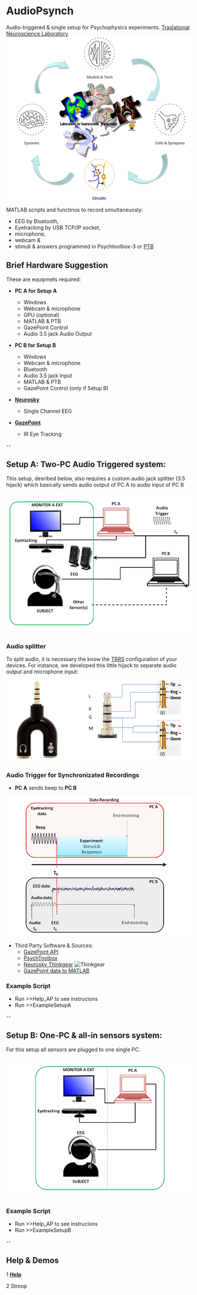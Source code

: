 # **AudioPsynch**

Audio-triggered & single setup for Psychophysics experiments. 
[Traslational Neuroscience Laboratory](https://www.neurocienciasunam.com/lab-neurociencia-traslacional)
![Laboratory](/Figures/HeaderLab.png)

MATLAB scripts and functinos to record simultaneuosly:
- EEG by Bluetooth, 
- Eyetracking by USB TCP/IP socket, 
- microphone,
- webcam &
- stimuli & answers programmed in Psychtoolbox-3 or [PTB](http://psychtoolbox.org/)

## Brief Hardware Suggestion

These are equipmets required:

* **PC A for Setup A**
  - Windows
  - Webcam & microphone
  - GPU (optional)
  - MATLAB & PTB
  - GazePoint Control
  - Audio 3.5 jack Audio Output
  
* **PC B for Setup B**
  - Windows
  - Webcam & microphone
  - Bluetooth
  - Audio 3.5 jack Input
  - MATLAB & PTB
  - GazePoint Control (only if Setup B)
  
* **[Neurosky](http://neurosky.com/)**
  - Single Channel EEG
  
* **[GazePoint](https://www.gazept.com/)**
  - IR Eye Tracking
  
--
  
## Setup A: Two-PC Audio Triggered system:

This setup, desribed below, also requires a custom audio jack splitter (3.5 hijack) which basically sends audio output of PC A to audio input of PC B

![Setup](/Figures/SetupA.PNG "Setup A")


### Audio splitter

To split audio, it is necessary the know the [TRRS](https://en.wikipedia.org/wiki/Phone_connector_(audio)) configuration of your devices.
For instance, we developed this little hijack to separate audio output and microphone input:

![TRRS Jack](/Figures/HiJackAudio.png "3.5 hijack")

### Audio Trigger for Synchronizated Recordings

* **PC A** sends beep to **PC B**

![Experiment Profile](/Figures/AudioTrigger.PNG)

* Third Party Software & Sources:
  - [GazePoint API](http://www.gazept.com/dl/Gazepoint_API_v2.0.pdf)
  - [PsychToolbox](http://psychtoolbox.org/)
  - [Neurosky Thinkgear](https://store.neurosky.com/products/thinkgear-connector)
  ![Thinkgear](/Figures/ThinkgearFunctions "Thinkgear")
  - [GazePoint data to MATLAB](https://github.com/RingoHHuang/gazepoint-matlab-toolbox)
  
### Example Script

- Run >>Help_AP to see instrucions
- Run >>ExampleSetupA

--
 
## Setup B: One-PC & all-in sensors system:

For this setup all sensors are plugged to one single PC.

![Setup](/Figures/SetupB.PNG "Setup B")

### Example Script 

- Run >>Help_AP to see instrucions
- Run >>ExampleSetupB

--

## Help & Demos


1 [**Help**](http://htmlpreview.github.io/?https://github.com/vladscript/audiopsynch/blob/master/Scripts/html/USER_GUIDE.html)

2 Stroop